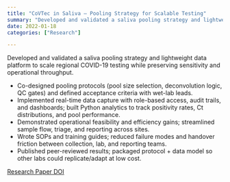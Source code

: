 ```yaml
---
title: "CoVTec in Saliva — Pooling Strategy for Scalable Testing"
summary: "Developed and validated a saliva pooling strategy and lightweight data platform to scale regional COVID-19 testing while preserving sensitivity and operational throughput."
date: 2022-01-18
categories: ["Research"]

---
```


Developed and validated a saliva pooling strategy and lightweight data platform to scale regional COVID-19 testing while preserving sensitivity and operational throughput.

- Co-designed pooling protocols (pool size selection, deconvolution logic, QC gates) and defined acceptance criteria with wet-lab leads.
- Implemented real-time data capture with role-based access, audit trails, and dashboards; built Python analytics to track positivity rates, Ct distributions, and pool performance.
- Demonstrated operational feasibility and efficiency gains; streamlined sample flow, triage, and reporting across sites.
- Wrote SOPs and training guides; reduced failure modes and handover friction between collection, lab, and reporting teams.
- Published peer-reviewed results; packaged protocol + data model so other labs could replicate/adapt at low cost.

[Research Paper DOI](https://doi.org/10.1371/journal.pone.0263033)
